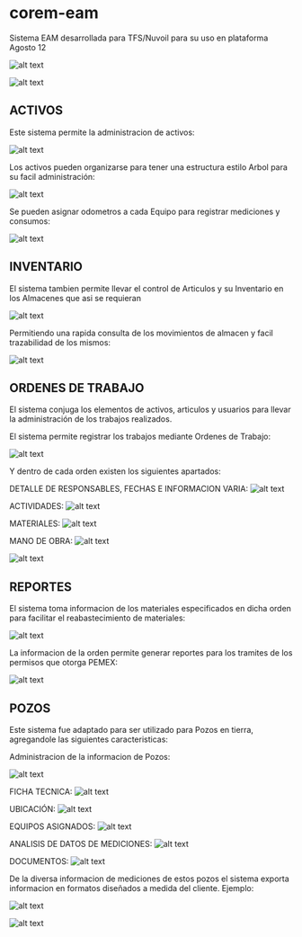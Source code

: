 # corem-eam

Sistema EAM desarrollada para TFS/Nuvoil para su uso en plataforma Agosto 12

![alt text](https://github.com/carloxdev/corem-eam/blob/master/screenshots/portada.png)

![alt text](https://github.com/carloxdev/corem-eam/blob/master/screenshots/index.png)


## ACTIVOS

Este sistema permite la administracion de activos:

![alt text](https://github.com/carloxdev/corem-eam/blob/master/screenshots/equipos.png)

Los activos pueden organizarse para tener una estructura estilo Arbol para su facil administración:

![alt text](https://github.com/carloxdev/corem-eam/blob/master/screenshots/equipos-estructura.png)

Se pueden asignar odometros a cada Equipo para registrar mediciones y consumos:

![alt text](https://github.com/carloxdev/corem-eam/blob/master/screenshots/odometros.png)


## INVENTARIO

El sistema tambien permite llevar el control de Articulos y su Inventario en los Almacenes que asi se requieran

![alt text](https://github.com/carloxdev/corem-eam/blob/master/screenshots/articulos.png)

Permitiendo una rapida consulta de los movimientos de almacen y facil trazabilidad de los mismos:

![alt text](https://github.com/carloxdev/corem-eam/blob/master/screenshots/intentario-movimientos.png)


## ORDENES DE TRABAJO

El sistema conjuga los elementos de activos, articulos y usuarios para llevar la administración de los trabajos realizados.

El sistema permite registrar los trabajos mediante Ordenes de Trabajo:

![alt text](https://github.com/carloxdev/corem-eam/blob/master/screenshots/ordenes.png)

Y dentro de cada orden existen los siguientes apartados:

DETALLE DE RESPONSABLES, FECHAS E INFORMACION VARIA:
![alt text](https://github.com/carloxdev/corem-eam/blob/master/screenshots/orden-view.png)

ACTIVIDADES:
![alt text](https://github.com/carloxdev/corem-eam/blob/master/screenshots/orden-actividades.png)

MATERIALES:
![alt text](https://github.com/carloxdev/corem-eam/blob/master/screenshots/orden-materiales.png)

MANO DE OBRA:
![alt text](https://github.com/carloxdev/corem-eam/blob/master/screenshots/orden-manoobra.png)

![alt text](https://github.com/carloxdev/corem-eam/blob/master/screenshots/orden-evidencia.png)


## REPORTES

El sistema toma informacion de los materiales especificados en dicha orden para facilitar el reabastecimiento de materiales:

![alt text](https://github.com/carloxdev/corem-eam/blob/master/screenshots/necesidades.png)

La informacion de la orden permite generar reportes para los tramites de los permisos que otorga PEMEX:

![alt text](https://github.com/carloxdev/corem-eam/blob/master/screenshots/orden-reporte.png)


## POZOS

Este sistema fue adaptado para ser utilizado para Pozos en tierra, agregandole las siguientes caracteristicas:

Administracion de la informacion de Pozos:

![alt text](https://github.com/carloxdev/corem-eam/blob/master/screenshots/pozos.png)

FICHA TECNICA:
![alt text](https://github.com/carloxdev/corem-eam/blob/master/screenshots/pozo-view.png)

UBICACIÓN:
![alt text](https://github.com/carloxdev/corem-eam/blob/master/screenshots/pozo-ubicacion.png)

EQUIPOS ASIGNADOS:
![alt text](https://github.com/carloxdev/corem-eam/blob/master/screenshots/pozo-equipos.png)

ANALISIS DE DATOS DE MEDICIONES:
![alt text](https://github.com/carloxdev/corem-eam/blob/master/screenshots/pozo-produccion.png)

DOCUMENTOS:
![alt text](https://github.com/carloxdev/corem-eam/blob/master/screenshots/pozos-archivos.png)

De la diversa informacion de mediciones de estos pozos el sistema exporta informacion en formatos diseñados a medida del cliente.
Ejemplo:

![alt text](https://github.com/carloxdev/corem-eam/blob/master/screenshots/reporte-prod.png)

![alt text](https://github.com/carloxdev/corem-eam/blob/master/screenshots/reporte-operativo.png)


